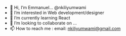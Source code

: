 - 👋 Hi, I’m Emmanuel... @nkiliyumwami
- 👀 I’m interested in Web development/designer
- 🌱 I’m currently learning React
- 💞️ I’m looking to collaborate on ...
- 📫 How to reach me : email: nkiliyumwami@gmail.com

<!---
nkiliyumwami/nkiliyumwami is a ✨ special ✨ repository because its `README.md` (this file) appears on your GitHub profile.
You can click the Preview link to take a look at your changes.
--->
